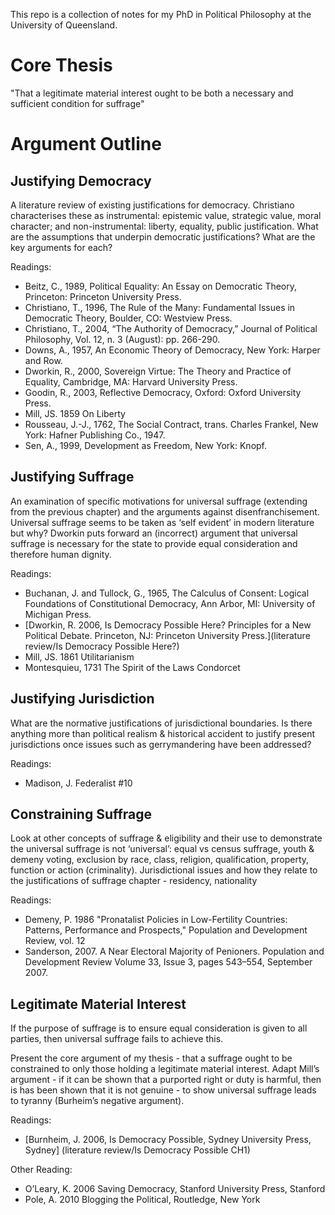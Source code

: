 This repo is a collection of notes for my PhD in Political Philosophy at the University of Queensland.

Core Thesis
===========

"That a legitimate material interest ought to be both a necessary and sufficient condition for suffrage"

Argument Outline
================


Justifying Democracy
--------------------

A literature review of existing justifications for democracy.  Christiano characterises these as instrumental: epistemic value, strategic value, moral character; and non-instrumental: liberty, equality, public justification.
What are the assumptions that underpin democratic justifications? What are the key arguments for each?

Readings:

- Beitz, C., 1989, Political Equality: An Essay on Democratic Theory, Princeton: Princeton University Press.
- Christiano, T., 1996, The Rule of the Many: Fundamental Issues in Democratic Theory, Boulder, CO: Westview Press.
- Christiano, T., 2004, “The Authority of Democracy,” Journal of Political Philosophy, Vol. 12, n. 3 (August): pp. 266-290.
- Downs, A., 1957, An Economic Theory of Democracy, New York: Harper and Row.
- Dworkin, R., 2000, Sovereign Virtue: The Theory and Practice of Equality, Cambridge, MA: Harvard University Press.
- Goodin, R., 2003, Reflective Democracy, Oxford: Oxford University Press.
- Mill, JS. 1859 On Liberty
- Rousseau, J.-J., 1762, The Social Contract, trans. Charles Frankel, New York: Hafner Publishing Co., 1947.
- Sen, A., 1999, Development as Freedom, New York: Knopf.


Justifying Suffrage
-------------------

An examination of specific motivations for universal suffrage (extending from the previous chapter) and the arguments against disenfranchisement.  Universal suffrage seems to be taken as ‘self evident’ in modern literature but why?
Dworkin puts forward an (incorrect) argument that universal suffrage is necessary for the state to provide equal consideration and therefore human dignity.

Readings:
* Buchanan, J. and Tullock, G., 1965, The Calculus of Consent: Logical Foundations of Constitutional Democracy, Ann Arbor, MI: University of Michigan Press.
* [Dworkin, R. 2006, Is Democracy Possible Here? Principles for a New Political Debate. Princeton, NJ: Princeton University Press.](literature review/Is Democracy Possible Here?)
* Mill, JS. 1861 Utilitarianism
* Montesquieu, 1731 The Spirit of the Laws
Condorcet

Justifying Jurisdiction
-----------------------

What are the normative justifications of jurisdictional boundaries.  Is there anything more than political realism & historical accident to justify present jurisdictions once issues such as gerrymandering have been addressed?

Readings:
- Madison, J. Federalist #10

Constraining Suffrage
---------------------

Look at other concepts of suffrage & eligibility and their use to demonstrate the universal suffrage is not ‘universal’: equal vs census suffrage, youth & demeny voting, exclusion by race, class, religion, qualification, property, function or action (criminality). Jurisdictional issues and how they relate to the justifications of suffrage chapter - residency, nationality

Readings:
- Demeny, P. 1986 "Pronatalist Policies in Low-Fertility Countries: Patterns, Performance and Prospects," Population and Development Review, vol. 12
- Sanderson, 2007. A Near Electoral Majority of Penioners. Population and Development Review Volume 33, Issue 3, pages 543–554, September 2007.


Legitimate Material Interest
----------------------------

If the purpose of suffrage is to ensure equal consideration is given to all parties, then universal suffrage fails to achieve this.

Present the core argument of my thesis - that a suffrage ought to be constrained to only those holding a legitimate material interest.   Adapt Mill’s argument - if it can be shown that a purported right or duty is harmful, then is has been shown that it is not genuine - to show universal suffrage leads to tyranny (Burheim’s negative argument).

Readings:
- [Burnheim, J. 2006, Is Democracy Possible, Sydney University Press, Sydney] (literature review/Is Democracy Possible CH1)


Other Reading:
- O’Leary, K. 2006 Saving Democracy, Stanford University Press, Stanford
- Pole, A. 2010 Blogging the Political, Routledge, New York
